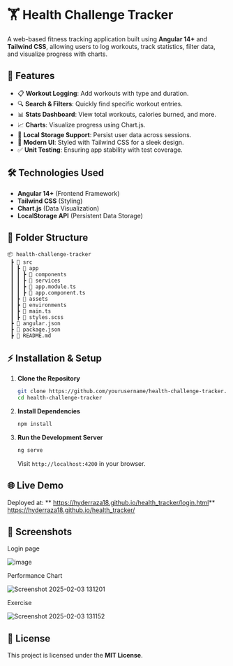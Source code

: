 # 🏋️ Health Challenge Tracker

A web-based fitness tracking application built using **Angular 14+** and **Tailwind CSS**, allowing users to log workouts, track statistics, filter data, and visualize progress with charts.

## 🚀 Features

- 📋 **Workout Logging**: Add workouts with type and duration.
- 🔍 **Search & Filters**: Quickly find specific workout entries.
- 📊 **Stats Dashboard**: View total workouts, calories burned, and more.
- 📈 **Charts**: Visualize progress using Chart.js.
- 💾 **Local Storage Support**: Persist user data across sessions.
- 🎨 **Modern UI**: Styled with Tailwind CSS for a sleek design.
- ✅ **Unit Testing**: Ensuring app stability with test coverage.

## 🛠️ Technologies Used

- **Angular 14+** (Frontend Framework)
- **Tailwind CSS** (Styling)
- **Chart.js** (Data Visualization)
- **LocalStorage API** (Persistent Data Storage)

## 📂 Folder Structure

```
📦 health-challenge-tracker
 ┣ 📂 src
 ┃ ┣ 📂 app
 ┃ ┃ ┣ 📂 components
 ┃ ┃ ┣ 📂 services
 ┃ ┃ ┣ 📜 app.module.ts
 ┃ ┃ ┣ 📜 app.component.ts
 ┃ ┣ 📂 assets
 ┃ ┣ 📂 environments
 ┃ ┣ 📜 main.ts
 ┃ ┣ 📜 styles.scss
 ┣ 📜 angular.json
 ┣ 📜 package.json
 ┣ 📜 README.md
```

## ⚡ Installation & Setup

1. **Clone the Repository**
   ```sh
   git clone https://github.com/yourusername/health-challenge-tracker.git
   cd health-challenge-tracker
   ```
2. **Install Dependencies**
   ```sh
   npm install
   ```
3. **Run the Development Server**
   ```sh
   ng serve
   ```
   Visit `http://localhost:4200` in your browser.



## 🌐 Live Demo

Deployed at: ** https://hyderraza18.github.io/health_tracker/login.html**
               https://hyderraza18.github.io/health_tracker/

## 📸 Screenshots
Login page 

![image](https://github.com/user-attachments/assets/2d312b58-f34d-4801-a265-1851bacf25e1)

Performance Chart

![Screenshot 2025-02-03 131201](https://github.com/user-attachments/assets/3f28df94-1272-47c5-98e7-60ce18698b9a)

Exercise

![Screenshot 2025-02-03 131152](https://github.com/user-attachments/assets/5f287dec-c881-48b7-8b19-95b9ed9ffba2)



## 📜 License

This project is licensed under the **MIT License**.



